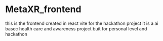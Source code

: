 # MetaXR_frontend
this is the frontend created in react vite for the hackathon project it is a ai basec health care and awareness project buit for personal level and hackathon
